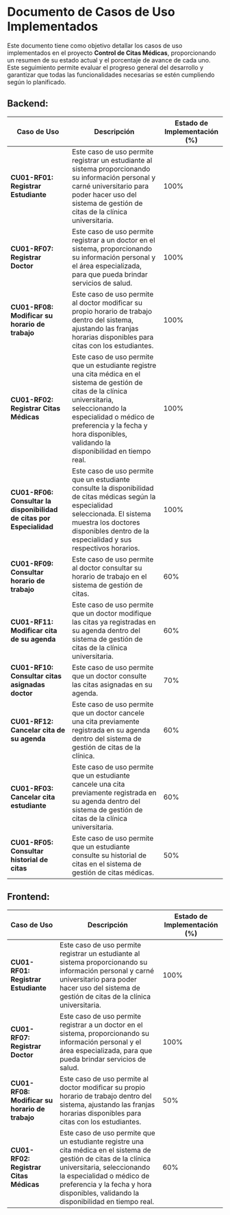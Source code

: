 # Documento de Casos de Uso Implementados

Este documento tiene como objetivo detallar los casos de uso implementados en el proyecto **Control de Citas Médicas**, proporcionando un resumen de su estado actual y el porcentaje de avance de cada uno. Este seguimiento permite evaluar el progreso general del desarrollo y garantizar que todas las funcionalidades necesarias se estén cumpliendo según lo planificado.

## Backend:

| **Caso de Uso**              | **Descripción**                                                                                                                                 | **Estado de Implementación (%)** |
|------------------------------|-------------------------------------------------------------------------------------------------------------------------------------------------|----------------------------------|
| **CU01-RF01: Registrar Estudiante** | Este caso de uso permite registrar un estudiante al sistema proporcionando su información personal y carné universitario para poder hacer uso del sistema de gestión de citas de la clínica universitaria. | 100%                             |
| **CU01-RF07: Registrar Doctor**     | Este caso de uso permite registrar a un doctor en el sistema, proporcionando su información personal y el área especializada, para que pueda brindar servicios de salud. | 100%                             |
| **CU01-RF08: Modificar su horario de trabajo** | Este caso de uso permite al doctor modificar su propio horario de trabajo dentro del sistema, ajustando las franjas horarias disponibles para citas con los estudiantes. | 100%                             |
| **CU01-RF02: Registrar Citas Médicas** | Este caso de uso permite que un estudiante registre una cita médica en el sistema de gestión de citas de la clínica universitaria, seleccionando la especialidad o médico de preferencia y la fecha y hora disponibles, validando la disponibilidad en tiempo real. | 100%                             |
| **CU01-RF06: Consultar la disponibilidad de citas por Especialidad** | Este caso de uso permite que un estudiante consulte la disponibilidad de citas médicas según la especialidad seleccionada. El sistema muestra los doctores disponibles dentro de la especialidad y sus respectivos horarios. | 100%                             |
| **CU01-RF09: Consultar horario de trabajo** | Este caso de uso permite al doctor consultar su horario de trabajo en el sistema de gestión de citas. | 60%                              |
| **CU01-RF11: Modificar cita de su agenda** | Este caso de uso permite que un doctor modifique las citas ya registradas en su agenda dentro del sistema de gestión de citas de la clínica universitaria. | 60%                              |
| **CU01-RF10: Consultar citas asignadas doctor** | Este caso de uso permite que un doctor consulte las citas asignadas en su agenda. | 70%                              |
| **CU01-RF12: Cancelar cita de su agenda** | Este caso de uso permite que un doctor cancele una cita previamente registrada en su agenda dentro del sistema de gestión de citas de la clínica. | 60%                              |
| **CU01-RF03: Cancelar cita estudiante** | Este caso de uso permite que un estudiante cancele una cita previamente registrada en su agenda dentro del sistema de gestión de citas de la clínica universitaria. | 60%                              |
| **CU01-RF05: Consultar historial de citas** | Este caso de uso permite que un estudiante consulte su historial de citas en el sistema de gestión de citas médicas. | 50%                              |

## Frontend:

| **Caso de Uso**              | **Descripción**                                                                                                                                 | **Estado de Implementación (%)** |
|------------------------------|-------------------------------------------------------------------------------------------------------------------------------------------------|----------------------------------|
| **CU01-RF01: Registrar Estudiante** | Este caso de uso permite registrar un estudiante al sistema proporcionando su información personal y carné universitario para poder hacer uso del sistema de gestión de citas de la clínica universitaria. | 100%                             |
| **CU01-RF07: Registrar Doctor**     | Este caso de uso permite registrar a un doctor en el sistema, proporcionando su información personal y el área especializada, para que pueda brindar servicios de salud. | 100%                             |
| **CU01-RF08: Modificar su horario de trabajo** | Este caso de uso permite al doctor modificar su propio horario de trabajo dentro del sistema, ajustando las franjas horarias disponibles para citas con los estudiantes. | 50%                              |
| **CU01-RF02: Registrar Citas Médicas** | Este caso de uso permite que un estudiante registre una cita médica en el sistema de gestión de citas de la clínica universitaria, seleccionando la especialidad o médico de preferencia y la fecha y hora disponibles, validando la disponibilidad en tiempo real. | 60%                              |
